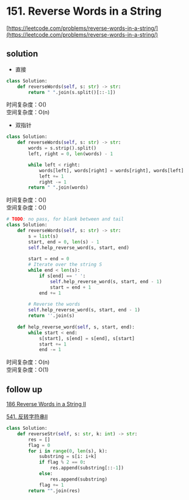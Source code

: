 # 151. Reverse Words in a String
[https://leetcode.com/problems/reverse-words-in-a-string/](https://leetcode.com/problems/reverse-words-in-a-string/)


## solution

- 直接
```python
class Solution:
    def reverseWords(self, s: str) -> str:
        return " ".join(s.split()[::-1])
```
时间复杂度：O() <br>
空间复杂度：O(n)


- 双指针
```python
class Solution:
    def reverseWords(self, s: str) -> str:
        words = s.strip().split()
        left, right = 0, len(words) - 1

        while left < right:
            words[left], words[right] = words[right], words[left]
            left += 1
            right -= 1
        return " ".join(words)
```
时间复杂度：O() <br>
空间复杂度：O()

```python
# TODO: no pass, for blank between and tail
class Solution:
    def reverseWords(self, s: str) -> str:
        s = list(s)
        start, end = 0, len(s) - 1
        self.help_reverse_word(s, start, end)
    
        start = end = 0    
        # Iterate over the string S
        while end < len(s):
            if s[end] == ' ':
                self.help_reverse_word(s, start, end - 1)
                start = end + 1
            end += 1
    
        # Reverse the words
        self.help_reverse_word(s, start, end - 1)
        return ''.join(s)
    
    def help_reverse_word(self, s, start, end):
        while start < end:
            s[start], s[end] = s[end], s[start]
            start += 1
            end -= 1
```
时间复杂度：O(n) <br>
空间复杂度：O(1)


## follow up

[186 Reverse Words in a String II](./186.%20Reverse%20Words%20in%20a%20String%20II.md)

[541. 反转字符串II](https://leetcode.com/problems/reverse-string-ii/description/)
```python
class Solution:
    def reverseStr(self, s: str, k: int) -> str:
        res = []
        flag = 0
        for i in range(0, len(s), k):
            substring = s[i: i+k]
            if flag % 2 == 0:
                res.append(substring[::-1])
            else:
                res.append(substring)
            flag += 1
        return "".join(res)
```

